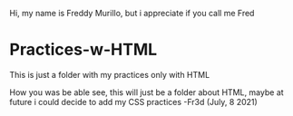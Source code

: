 Hi, my name is Freddy Murillo, but i appreciate if you call me Fred

# Practices-w-HTML
This is just a folder with my practices only with HTML

How you was be able see, this will just be a folder about HTML, maybe at future i could decide to add my CSS practices
   -Fr3d (July, 8 2021)
